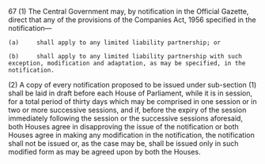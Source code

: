 67
(1) The Central Government may, by notification in the Official Gazette, direct that any of the provisions of the Companies Act, 1956 specified in the notification—

    (a)	 	shall apply to any limited liability partnership; or

    (b)	 	shall apply to any limited liability partnership with such exception, modification and adaptation, as may be specified, in the notification.

(2) A copy of every notification proposed to be issued under sub-section (1) shall be laid in draft before each House of Parliament, while it is in session, for a total period of thirty days which may be comprised in one session or in two or more successive sessions, and if, before the expiry of the session immediately following the session or the successive sessions aforesaid, both Houses agree in disapproving the issue of the notification or both Houses agree in making any modification in the notification, the notification shall not be issued or, as the case may be, shall be issued only in such modified form as may be agreed upon by both the Houses.
